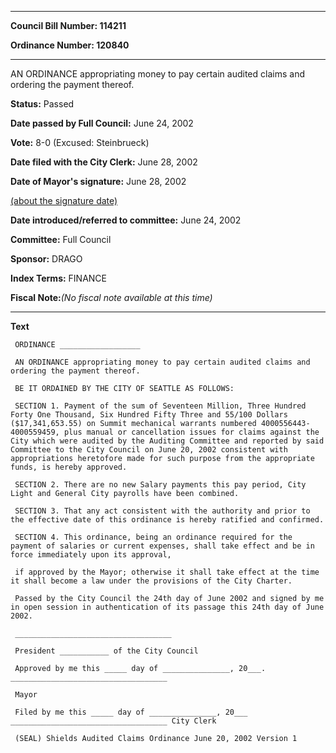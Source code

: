 

********

**Council Bill Number: 114211**
   
**Ordinance Number: 120840**
********

 AN ORDINANCE appropriating money to pay certain audited claims and ordering the payment thereof.

**Status:** Passed
   
**Date passed by Full Council:** June 24, 2002
   
**Vote:** 8-0 (Excused: Steinbrueck)
   
**Date filed with the City Clerk:** June 28, 2002
   
**Date of Mayor's signature:** June 28, 2002
   
[(about the signature date)](/~public/approvaldate.htm)
   
   
   
**Date introduced/referred to committee:** June 24, 2002
   
**Committee:** Full Council
   
**Sponsor:** DRAGO
   
   
**Index Terms:** FINANCE

**Fiscal Note:**_(No fiscal note available at this time)_

********

**Text**
   
```
 ORDINANCE __________________

 AN ORDINANCE appropriating money to pay certain audited claims and ordering the payment thereof.

 BE IT ORDAINED BY THE CITY OF SEATTLE AS FOLLOWS:

 SECTION 1. Payment of the sum of Seventeen Million, Three Hundred Forty One Thousand, Six Hundred Fifty Three and 55/100 Dollars ($17,341,653.55) on Summit mechanical warrants numbered 4000556443- 4000559459, plus manual or cancellation issues for claims against the City which were audited by the Auditing Committee and reported by said Committee to the City Council on June 20, 2002 consistent with appropriations heretofore made for such purpose from the appropriate funds, is hereby approved.

 SECTION 2. There are no new Salary payments this pay period, City Light and General City payrolls have been combined.

 SECTION 3. That any act consistent with the authority and prior to the effective date of this ordinance is hereby ratified and confirmed.

 SECTION 4. This ordinance, being an ordinance required for the payment of salaries or current expenses, shall take effect and be in force immediately upon its approval,

 if approved by the Mayor; otherwise it shall take effect at the time it shall become a law under the provisions of the City Charter.

 Passed by the City Council the 24th day of June 2002 and signed by me in open session in authentication of its passage this 24th day of June 2002.

 ___________________________________

 President ___________ of the City Council

 Approved by me this _____ day of _______________, 20___. ___________________________________

 Mayor

 Filed by me this _____ day of _______________, 20___ ___________________________________ City Clerk

 (SEAL) Shields Audited Claims Ordinance June 20, 2002 Version 1

```
